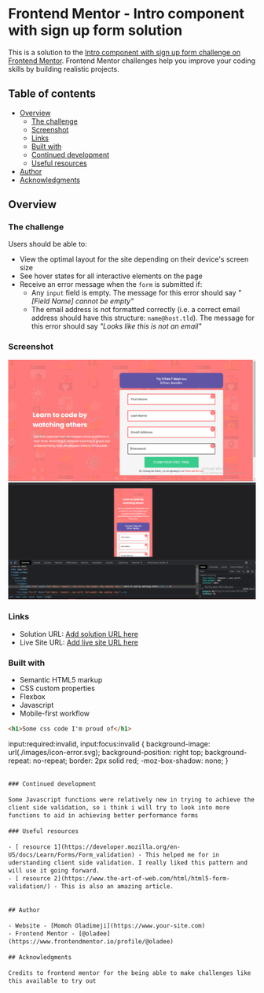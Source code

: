 # Frontend Mentor - Intro component with sign up form solution

This is a solution to the [Intro component with sign up form challenge on Frontend Mentor](https://www.frontendmentor.io/challenges/intro-component-with-signup-form-5cf91bd49edda32581d28fd1). Frontend Mentor challenges help you improve your coding skills by building realistic projects. 

## Table of contents

- [Overview](#overview)
  - [The challenge](#the-challenge)
  - [Screenshot](#screenshot)
  - [Links](#links)
  - [Built with](#built-with)
  - [Continued development](#continued-development)
  - [Useful resources](#useful-resources)
- [Author](#author)
- [Acknowledgments](#acknowledgments)


## Overview

### The challenge

Users should be able to:

- View the optimal layout for the site depending on their device's screen size
- See hover states for all interactive elements on the page
- Receive an error message when the `form` is submitted if:
  - Any `input` field is empty. The message for this error should say *"[Field Name] cannot be empty"*
  - The email address is not formatted correctly (i.e. a correct email address should have this structure: `name@host.tld`). The message for this error should say *"Looks like this is not an email"*

### Screenshot

![](./Screenshot%20(61).png)
![](./Screenshot%20(62).png)

### Links

- Solution URL: [Add solution URL here](https://github.com/oladee/Intro-component-with-sign-up-form)
- Live Site URL: [Add live site URL here](https://oladee.github.io/Intro-component-with-sign-up-form/)


### Built with

- Semantic HTML5 markup
- CSS custom properties
- Flexbox
- Javascript
- Mobile-first workflow


```html
<h1>Some css code I'm proud of</h1>
```
input:required:invalid, input:focus:invalid {
    background-image: url(./images/icon-error.svg);
    background-position: right top;
    background-repeat: no-repeat;
    border: 2px solid red;
    -moz-box-shadow: none;
  }
```

### Continued development

Some Javascript functions were relatively new in trying to achieve the client side validation, so i think i will try to look into more functions to aid in achieving better performance forms

### Useful resources

- [ resource 1](https://developer.mozilla.org/en-US/docs/Learn/Forms/Form_validation) - This helped me for in uderstanding client side validation. I really liked this pattern and will use it going forward.
- [ resource 2](https://www.the-art-of-web.com/html/html5-form-validation/) - This is also an amazing article.


## Author

- Website - [Momoh Oladimeji](https://www.your-site.com)
- Frontend Mentor - [@oladee](https://www.frontendmentor.io/profile/@oladee)

## Acknowledgments

Credits to frontend mentor for the being able to make challenges like this available to try out

